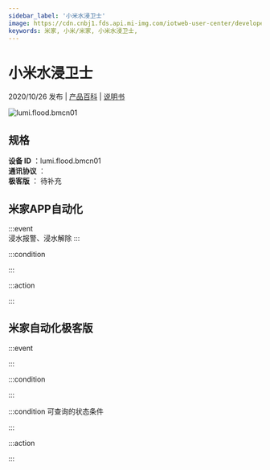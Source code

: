 ```yaml
---
sidebar_label: '小米水浸卫士'
image: https://cdn.cnbj1.fds.api.mi-img.com/iotweb-user-center/developer_1679071134718z471xKuY.png?GalaxyAccessKeyId=AKVGLQWBOVIRQ3XLEW&Expires=9223372036854775807&Signature=WG/5MDxkSLtlgGOrp5AmD8kFphk=
keywords: 米家, 小米/米家, 小米水浸卫士, 
---
```

# 小米水浸卫士

2020/10/26 发布 | [产品百科](https://home.mi.com/webapp/content/baike/product/index.html?model=lumi.flood.bmcn01/) | [说明书](https://home.mi.com/views/introduction.html?model=lumi.flood.bmcn01&region=cn)

![lumi.flood.bmcn01](https://cdn.cnbj1.fds.api.mi-img.com/iotweb-user-center/developer_1679071134718z471xKuY.png?GalaxyAccessKeyId=AKVGLQWBOVIRQ3XLEW&Expires=9223372036854775807&Signature=WG/5MDxkSLtlgGOrp5AmD8kFphk=)

## 规格  
> 
**设备 ID** ：lumi.flood.bmcn01  
**通讯协议** ：  
**极客版**  ： 待补充 


## 米家APP自动化  

:::event  
浸水报警、浸水解除
:::

:::condition  

:::

:::action   

:::

## 米家自动化极客版  

:::event  

:::

:::condition  

:::

:::condition 可查询的状态条件  

:::

:::action  

:::

        
